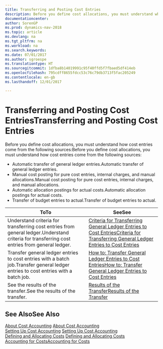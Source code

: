 ```yaml
---
title: Transferring and Posting Cost Entries
description: Before you define cost allocations, you must understand where cost entries come from.
documentationcenter: 
author: SorenGP
ms.prod: dynamics-nav-2018
ms.topic: article
ms.devlang: na
ms.tgt_pltfrm: na
ms.workload: na
ms.search.keywords: 
ms.date: 07/01/2017
ms.author: sgroespe
ms.translationtype: HT
ms.sourcegitcommit: 1dfba8b14019991c95f40ffd5f7fbaed5df414eb
ms.openlocfilehash: 795cdff8655fdcc53c76c79db3713f5fac205249
ms.contentlocale: en-gb
ms.lasthandoff: 12/01/2017

---
```

# <a name="transferring-and-posting-cost-entries"></a><span data-ttu-id="b2d18-103">Transferring and Posting Cost Entries</span><span class="sxs-lookup"><span data-stu-id="b2d18-103">Transferring and Posting Cost Entries</span></span>
<span data-ttu-id="b2d18-104">Before you define cost allocations, you must understand how cost entries come from the following sources:</span><span class="sxs-lookup"><span data-stu-id="b2d18-104">Before you define cost allocations, you must understand how cost entries come from the following sources:</span></span>  

-   <span data-ttu-id="b2d18-105">Automatic transfer of general ledger entries.</span><span class="sxs-lookup"><span data-stu-id="b2d18-105">Automatic transfer of general ledger entries.</span></span>  
-   <span data-ttu-id="b2d18-106">Manual cost posting for pure cost entries, internal charges, and manual allocations.</span><span class="sxs-lookup"><span data-stu-id="b2d18-106">Manual cost posting for pure cost entries, internal charges, and manual allocations.</span></span>  
-   <span data-ttu-id="b2d18-107">Automatic allocation postings for actual costs.</span><span class="sxs-lookup"><span data-stu-id="b2d18-107">Automatic allocation postings for actual costs.</span></span>  
-   <span data-ttu-id="b2d18-108">Transfer of budget entries to actual.</span><span class="sxs-lookup"><span data-stu-id="b2d18-108">Transfer of budget entries to actual.</span></span>  

|<span data-ttu-id="b2d18-109">**To**</span><span class="sxs-lookup"><span data-stu-id="b2d18-109">**To**</span></span>|<span data-ttu-id="b2d18-110">**See**</span><span class="sxs-lookup"><span data-stu-id="b2d18-110">**See**</span></span>|  
|------------|-------------|  
|<span data-ttu-id="b2d18-111">Understand criteria for transferring cost entries from general ledger.</span><span class="sxs-lookup"><span data-stu-id="b2d18-111">Understand criteria for transferring cost entries from general ledger.</span></span>|[<span data-ttu-id="b2d18-112">Criteria for Transferring General Ledger Entries to Cost Entries</span><span class="sxs-lookup"><span data-stu-id="b2d18-112">Criteria for Transferring General Ledger Entries to Cost Entries</span></span>](finance-criteria-for-transferring-general-ledger-entries-to-cost-entries.md)|  
|<span data-ttu-id="b2d18-113">Transfer general ledger entries to cost entries with a batch job.</span><span class="sxs-lookup"><span data-stu-id="b2d18-113">Transfer general ledger entries to cost entries with a batch job.</span></span>|[<span data-ttu-id="b2d18-114">How to: Transfer General Ledger Entries to Cost Entries</span><span class="sxs-lookup"><span data-stu-id="b2d18-114">How to: Transfer General Ledger Entries to Cost Entries</span></span>](finance-how-to-transfer-general-ledger-entries-to-cost-entries.md)|  
|<span data-ttu-id="b2d18-115">See the results of the transfer.</span><span class="sxs-lookup"><span data-stu-id="b2d18-115">See the results of the transfer.</span></span>|[<span data-ttu-id="b2d18-116">Results of the Transfer</span><span class="sxs-lookup"><span data-stu-id="b2d18-116">Results of the Transfer</span></span>](finance-results-of-the-transfer.md)|  

## <a name="see-also"></a><span data-ttu-id="b2d18-117">See Also</span><span class="sxs-lookup"><span data-stu-id="b2d18-117">See Also</span></span>  
 <span data-ttu-id="b2d18-118">[About Cost Accounting](finance-about-cost-accounting.md) </span><span class="sxs-lookup"><span data-stu-id="b2d18-118">[About Cost Accounting](finance-about-cost-accounting.md) </span></span>  
 <span data-ttu-id="b2d18-119">[Setting Up Cost Accounting](finance-set-up-cost-accounting.md) </span><span class="sxs-lookup"><span data-stu-id="b2d18-119">[Setting Up Cost Accounting](finance-set-up-cost-accounting.md) </span></span>  
 <span data-ttu-id="b2d18-120">[Defining and Allocating Costs](finance-define-and-allocate-costs.md) </span><span class="sxs-lookup"><span data-stu-id="b2d18-120">[Defining and Allocating Costs](finance-define-and-allocate-costs.md) </span></span>  
 [<span data-ttu-id="b2d18-121">Accounting for Costs</span><span class="sxs-lookup"><span data-stu-id="b2d18-121">Accounting for Costs</span></span>](finance-manage-cost-accounting.md)

